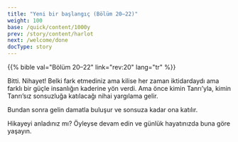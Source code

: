 ```yaml
---
title: "Yeni bir başlangıç (Bölüm 20–22)"
weight: 100
base: /quick/content/1000y
prev: /story/content/harlot
next: /welcome/done
docType: story
---
```


{{% bible val="Bölüm 20–22" link="rev:20" lang="tr" %}}

<a name="a287"></a>
Bitti. Nihayet! Belki fark etmediniz ama kilise her zaman iktidardaydı ama farklı bir güçle insanlığın kaderine yön verdi. Ama önce kimin Tanrı’yla, kimin Tanrı’sız sonsuzluğa katılacağı nihai yargılama gelir.

Bundan sonra gelin damatla buluşur ve sonsuza kadar ona katılır.

Hikayeyi anladınız mı? Öyleyse devam edin ve günlük hayatınızda buna göre yaşayın.

